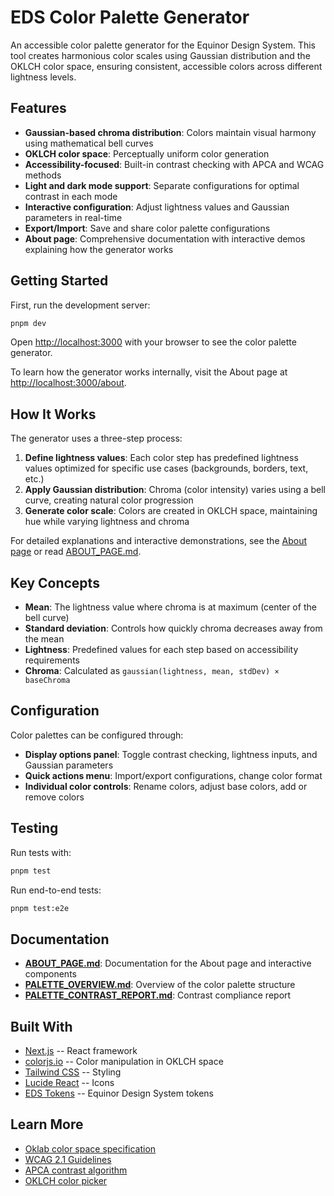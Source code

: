 # EDS Color Palette Generator

An accessible color palette generator for the Equinor Design System. This tool creates harmonious color scales using Gaussian distribution and the OKLCH color space, ensuring consistent, accessible colors across different lightness levels.

## Features

* **Gaussian-based chroma distribution**: Colors maintain visual harmony using mathematical bell curves
* **OKLCH color space**: Perceptually uniform color generation
* **Accessibility-focused**: Built-in contrast checking with APCA and WCAG methods
* **Light and dark mode support**: Separate configurations for optimal contrast in each mode
* **Interactive configuration**: Adjust lightness values and Gaussian parameters in real-time
* **Export/Import**: Save and share color palette configurations
* **About page**: Comprehensive documentation with interactive demos explaining how the generator works

## Getting Started

First, run the development server:

```bash
pnpm dev
```

Open [http://localhost:3000](http://localhost:3000) with your browser to see the color palette generator.

To learn how the generator works internally, visit the About page at [http://localhost:3000/about](http://localhost:3000/about).

## How It Works

The generator uses a three-step process:

1. **Define lightness values**: Each color step has predefined lightness values optimized for specific use cases (backgrounds, borders, text, etc.)
2. **Apply Gaussian distribution**: Chroma (color intensity) varies using a bell curve, creating natural color progression
3. **Generate color scale**: Colors are created in OKLCH space, maintaining hue while varying lightness and chroma

For detailed explanations and interactive demonstrations, see the [About page](http://localhost:3000/about) or read [ABOUT_PAGE.md](./ABOUT_PAGE.md).

## Key Concepts

* **Mean**: The lightness value where chroma is at maximum (center of the bell curve)
* **Standard deviation**: Controls how quickly chroma decreases away from the mean
* **Lightness**: Predefined values for each step based on accessibility requirements
* **Chroma**: Calculated as `gaussian(lightness, mean, stdDev) × baseChroma`

## Configuration

Color palettes can be configured through:

* **Display options panel**: Toggle contrast checking, lightness inputs, and Gaussian parameters
* **Quick actions menu**: Import/export configurations, change color format
* **Individual color controls**: Rename colors, adjust base colors, add or remove colors

## Testing

Run tests with:

```bash
pnpm test
```

Run end-to-end tests:

```bash
pnpm test:e2e
```

## Documentation

* **[ABOUT_PAGE.md](./ABOUT_PAGE.md)**: Documentation for the About page and interactive components
* **[PALETTE_OVERVIEW.md](./PALETTE_OVERVIEW.md)**: Overview of the color palette structure
* **[PALETTE_CONTRAST_REPORT.md](./PALETTE_CONTRAST_REPORT.md)**: Contrast compliance report

## Built With

* [Next.js](https://nextjs.org) -- React framework
* [colorjs.io](https://colorjs.io) -- Color manipulation in OKLCH space
* [Tailwind CSS](https://tailwindcss.com) -- Styling
* [Lucide React](https://lucide.dev) -- Icons
* [EDS Tokens](https://github.com/equinor/design-system) -- Equinor Design System tokens

## Learn More

* [Oklab color space specification](https://bottosson.github.io/posts/oklab/)
* [WCAG 2.1 Guidelines](https://www.w3.org/WAI/WCAG21/Understanding/)
* [APCA contrast algorithm](https://github.com/Myndex/SAPC-APCA)
* [OKLCH color picker](https://oklch.com/)
